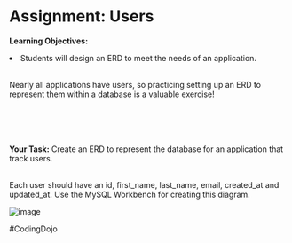 <h1>Assignment: Users</h1>

<b>Learning Objectives:</b>

<li>Students will design an ERD to meet the needs of an application.</li><br>

Nearly all applications have users, so practicing setting up an ERD to represent them within a database is a valuable exercise!<br><br><br><br><br>



<b>Your Task:</b> Create an ERD to represent the database for an application that track users.<br><br>

Each user should have an id, first_name, last_name, email, created_at and updated_at. Use the MySQL Workbench for creating this diagram.<br>

![image](https://github.com/theJames-CE/Users/assets/124546382/5f7b4b42-4e07-41c2-8472-3afa01f4ac01)

#CodingDojo
